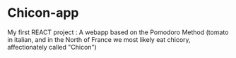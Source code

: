 # Chicon-app
My first REACT project : A webapp based on the Pomodoro Method (tomato in italian, and in the North of France we most likely eat chicory, affectionately called "Chicon")
